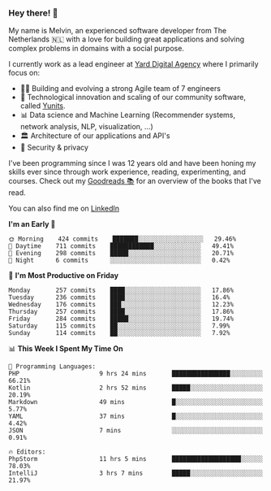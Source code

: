 ### Hey there! 👋

My name is Melvin, an experienced software developer from The Netherlands 🇳🇱 with a love for building great applications and solving complex problems in domains with a social purpose. 

I currently work as a lead engineer at [Yard Digital Agency](https://github.com/yardinternet) where I primarily focus on:

* 👏🏼 Building and evolving a strong Agile team of 7 engineers
* 🚀 Technological innovation and scaling of our community software, called [Yunits](https://www.yunits.com/).
* 📊 Data science and Machine Learning (Recommender systems, network analysis, NLP, visualization, ...)
* 🏛 Architecture of our applications and API's
* 🔐 Security & privacy

I've been programming since I was 12 years old and have been honing my skills ever since through work experience, reading, experimenting, and courses.
Check out my [Goodreads 📚](https://goodreads.com/melvinkoopmans) for an overview of the books that I've read. 

You can also find me on [LinkedIn](https://www.linkedin.com/in/melvinkoopmans)

<!--START_SECTION:waka-->
**I'm an Early 🐤** 

```text
🌞 Morning    424 commits    ███████░░░░░░░░░░░░░░░░░░   29.46% 
🌆 Daytime    711 commits    ████████████░░░░░░░░░░░░░   49.41% 
🌃 Evening    298 commits    █████░░░░░░░░░░░░░░░░░░░░   20.71% 
🌙 Night      6 commits      ░░░░░░░░░░░░░░░░░░░░░░░░░   0.42%

```
📅 **I'm Most Productive on Friday** 

```text
Monday       257 commits    ████░░░░░░░░░░░░░░░░░░░░░   17.86% 
Tuesday      236 commits    ████░░░░░░░░░░░░░░░░░░░░░   16.4% 
Wednesday    176 commits    ███░░░░░░░░░░░░░░░░░░░░░░   12.23% 
Thursday     257 commits    ████░░░░░░░░░░░░░░░░░░░░░   17.86% 
Friday       284 commits    █████░░░░░░░░░░░░░░░░░░░░   19.74% 
Saturday     115 commits    ██░░░░░░░░░░░░░░░░░░░░░░░   7.99% 
Sunday       114 commits    ██░░░░░░░░░░░░░░░░░░░░░░░   7.92%

```


📊 **This Week I Spent My Time On** 

```text
💬 Programming Languages: 
PHP                      9 hrs 24 mins       ████████████████░░░░░░░░░   66.21% 
Kotlin                   2 hrs 52 mins       █████░░░░░░░░░░░░░░░░░░░░   20.19% 
Markdown                 49 mins             █░░░░░░░░░░░░░░░░░░░░░░░░   5.77% 
YAML                     37 mins             █░░░░░░░░░░░░░░░░░░░░░░░░   4.42% 
JSON                     7 mins              ░░░░░░░░░░░░░░░░░░░░░░░░░   0.91%

🔥 Editors: 
PhpStorm                 11 hrs 5 mins       ███████████████████░░░░░░   78.03% 
IntelliJ                 3 hrs 7 mins        █████░░░░░░░░░░░░░░░░░░░░   21.97%

```


<!--END_SECTION:waka-->
